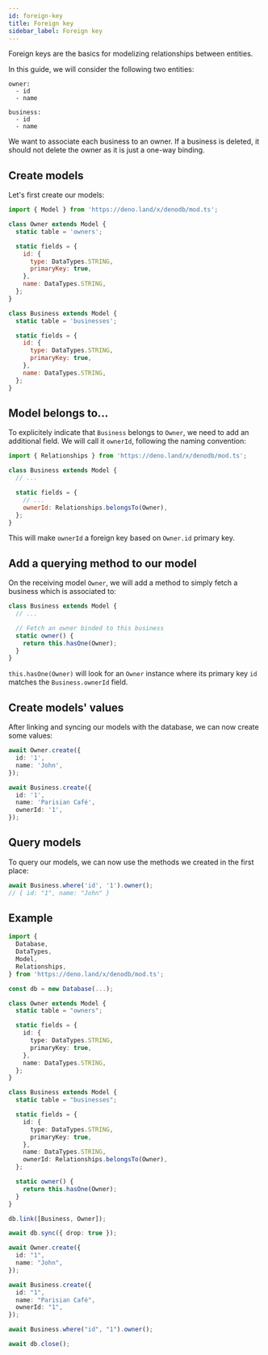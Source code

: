 ```yaml
---
id: foreign-key
title: Foreign key
sidebar_label: Foreign key
---
```


Foreign keys are the basics for modelizing relationships between entities.

In this guide, we will consider the following two entities:

```
owner:
  - id
  - name

business:
  - id
  - name
```

We want to associate each business to an owner. If a business is deleted, it should not delete the owner as it is just a one-way binding.

## Create models

Let's first create our models:

```javascript
import { Model } from 'https://deno.land/x/denodb/mod.ts';

class Owner extends Model {
  static table = 'owners';

  static fields = {
    id: {
      type: DataTypes.STRING,
      primaryKey: true,
    },
    name: DataTypes.STRING,
  };
}

class Business extends Model {
  static table = 'businesses';

  static fields = {
    id: {
      type: DataTypes.STRING,
      primaryKey: true,
    },
    name: DataTypes.STRING,
  };
}
```

## Model belongs to...

To explicitely indicate that `Business` belongs to `Owner`, we need to add an additional field. We will call it `ownerId`, following the naming convention:

```javascript
import { Relationships } from 'https://deno.land/x/denodb/mod.ts';

class Business extends Model {
  // ...

  static fields = {
    // ...
    ownerId: Relationships.belongsTo(Owner),
  };
}
```

This will make `ownerId` a foreign key based on `Owner.id` primary key.

## Add a querying method to our model

On the receiving model `Owner`, we will add a method to simply fetch a business which is associated to:

```typescript
class Business extends Model {
  // ...

  // Fetch an owner binded to this business
  static owner() {
    return this.hasOne(Owner);
  }
}
```

`this.hasOne(Owner)` will look for an `Owner` instance where its primary key `id` matches the `Business.ownerId` field.

## Create models' values

After linking and syncing our models with the database, we can now create some values:

```typescript
await Owner.create({
  id: '1',
  name: 'John',
});

await Business.create({
  id: '1',
  name: 'Parisian Café',
  ownerId: '1',
});
```

## Query models

To query our models, we can now use the methods we created in the first place:

```typescript
await Business.where('id', '1').owner();
// { id: "1", name: "John" }
```

## Example

```typescript
import {
  Database,
  DataTypes,
  Model,
  Relationships,
} from 'https://deno.land/x/denodb/mod.ts';

const db = new Database(...);

class Owner extends Model {
  static table = "owners";

  static fields = {
    id: {
      type: DataTypes.STRING,
      primaryKey: true,
    },
    name: DataTypes.STRING,
  };
}

class Business extends Model {
  static table = "businesses";

  static fields = {
    id: {
      type: DataTypes.STRING,
      primaryKey: true,
    },
    name: DataTypes.STRING,
    ownerId: Relationships.belongsTo(Owner),
  };

  static owner() {
    return this.hasOne(Owner);
  }
}

db.link([Business, Owner]);

await db.sync({ drop: true });

await Owner.create({
  id: "1",
  name: "John",
});

await Business.create({
  id: "1",
  name: "Parisian Café",
  ownerId: "1",
});

await Business.where("id", "1").owner();

await db.close();
```
